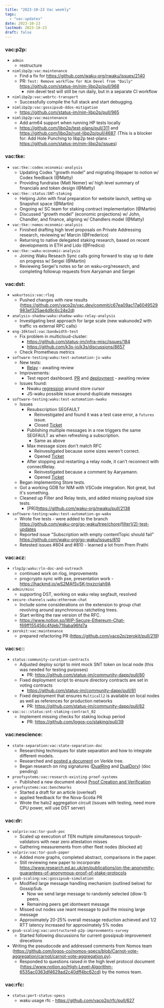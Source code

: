 ```yaml
---
title: "2023-10-23 Vac weekly"
tags:
  - "vac-updates"
date: 2023-10-23
lastmod: 2023-10-23
draft: false
---
```


### vac:p2p:
- `admin`
    - restructure
- `nimlibp2p:vac:maintenance`
    - Find a fix for https://github.com/waku-org/nwaku/issues/2140
    - PR: `Test: Remove workflow for Nim Devel from "Daily"` https://github.com/status-im/nim-libp2p/pull/968
      - nim devel test will still be run daily, but in a separate CI workflow
- `nimlibp2p:vac:webrtc-transport`
    - Successfully compile the full stack and start debugging.
- `nimlibp2p:vac:gossipsub-ddos-mitigation`
    - https://github.com/status-im/nim-libp2p/pull/965
- `nimlibp2p:vac:maintenance`
    - Add arm64 support when running HP tests locally
    - https://github.com/libp2p/test-plans/pull/311 and https://github.com/libp2p/rust-libp2p/pull/4687. (This is a blocker for: Add Hole Punching to libp2p test-plans - https://github.com/status-im/nim-libp2p/issues)

### vac:tke:
- `vac:tke::codex:economic-analysis`
    - Updating Codex "growth model" and migrating litepaper to notion w/ Codex feedback (@Matty)
    - Providing fundraise (Matt Nemer) w/ high level summary of financials and token design (@Matty)
- `vac:tke::status:SNT-staking`
    - Helping John with final preparation for website launch, setting up Snapshot space (@Martin)
    - Ongoing w/ SC team for staking contract implementation (@Martin)
    - Discussed "growth model" (economic projections) w/ John, Chandler, and finance, aligning w/ Chandlers model (@Matty)
- `vac:tke::nomos:economic-analysis`
    - Finished drafting high level proposals on Private Addressing research, reviewing w/ Marcin (@Frederico)
    - Returning to native delegated staking research, based on recent developments in ETH and Lido (@Fredico)
- `vac:tke::waku:economic-analysis`
    - Joining Waku Reseach Sync calls going forward to stay up to date on progress w/ Sergei (@Martin)
    - Reviewing Sergei's notes so far on waku-org/research, and completing followup requests from Aaryaman and Sergei

### vac:dst:
- `wakurtosis:vac:rlog`
    - Pushed changes with new results (https://github.com/vacp2p/vac.dev/commit/c67ea09ac17a6049529983ef325ae4d9c6c24e2d)
- `analysis-shadow:waku:shadow-waku-relay-analysis`
    - Investigating best approach for large scale (new wakunode2 with traffic vs external RPC calls)
- `eng-10ktool:vac:bandwidth-test`
    - Fix problem in multicloud-cluster:
        - https://github.com/status-im/infra-misc/issues/184
        - https://github.com/k3s-io/k3s/discussions/8657
    - Check Prometheus metrics
- `software-testing:waku:test-automation-js-waku`
    - New tests:
        - [Relay](https://github.com/waku-org/js-waku/pull/1649) - awaiting review
    - Improvements:
        - Test report dashboard. [PR](https://github.com/waku-org/js-waku/pull/1668) and [deployment](https://waku-org.github.io/allure-jswaku/5700/#) - awaiting review
    - Issues found:
        - Nwaku [regression](https://github.com/waku-org/nwaku/issues/2147) around store cursor
        - JS-waku possible issue around duplicate messages
- `software-testing:waku:test-automation-nwaku`
    - Issues
        - Resubscription SEGFAULT
            - Reinvestigated and found it was a test case error, a `futures` issue.
            - Closed [Ticket](https://github.com/waku-org/nwaku/issues/2114)
        - Publishing multiple messages in a row triggers the same SEGFAULT as when refreshing a subscription.
            - Same as above
        - Max message sizes don't match RFC
            - Reinvesitgated because some sizes weren't correct.
            - Opened [Ticket](https://github.com/waku-org/nwaku/issues/2146)
        - After stopping and restarting a relay node, it can't reconnect with connectRelay.
            - Reinvestigated because a comment by Aaryamann.
            - Opened [Ticket](https://github.com/waku-org/nwaku/issues/2145)
    - Began implementing Store tests.
    - Got a working GDB for NIM with VSCode integration. Not great, but it's something.
    - Cleaned up Filter and Relay tests, and added missing payload size tests.
        - [PR](https://github.com/waku-org/nwaku/pull/2138
- `software-testing:waku:test-automation-go-waku`
  - Wrote five tests - were added to the branch https://github.com/waku-org/go-waku/tree/chore(filterV2)-test-updates
  - Reported issue "Subscription with empty contentTopic should fail" https://github.com/waku-org/go-waku/issues/810
  - Retested issues #804 and #810 - learned a lot from Prem Prathi

### vac:acz:
- `rlnp2p:waku:rln-doc-and-outreach`
    - continued work on rlog, improvements
    - progcrypto sync with pse, presentation work - https://hackmd.io/wS2MAfSvSK-tnxzcriah9A 
- `admin/misc`
    - supporting DST, working on waku relay segfault, resolved
- `secure-channels:waku:ethereum-chat`
    - Include some considerations on the extension to group chat revolving around asynchronous ratcheting trees.
    - Start writing the raw version of the RFC.
    - https://www.notion.so/WiP-Secure-Ethereum-Chat-f69ff155456c4fdeb719aba96fd7a
- `zerokit:vac:maintenance`
    - prepared refactoring PR (https://github.com/vacp2p/zerokit/pull/219)

### vac:sc::
- `status:community-curation-contracts`
    - Adjusted deploy script to mint mock SNT token on local node (this was needed for testing purposes)
        - PR: https://github.com/status-im/community-dapp/pull/80
    - Fixed deployment script to ensure directory contracts are set in voting contracts
        - https://github.com/status-im/community-dapp/pull/81
    - Fixed deployment that ensures `Multicall2` is available on local nodes as well as references for production networks
        - PR: https://github.com/status-im/community-dapp/pull/82
- `vac:sc::status:snt-staking-contract_02`
    - Implement missing checks for staking lockup period
        - PR: https://github.com/logos-co/staking/pull/39

### vac:nescience:
- `state-separation:vac:state-separation-doc`
    - Researching techniques for state separation and how to integrate different models.
    - Researched and [posted a document](https://www.notion.so/Nescience-cd358fe429b14fa2ab38ca42835a8451?pvs=4#d75a43599f3f45d6a838527a403d9c39) on Verkle tree.
    - Began research on ring signatures ([DualRing](https://eprint.iacr.org/2021/1213.pdf) and [DualDory](https://eprint.iacr.org/2023/1177)) (doc pending)
- `proofsystems:vac:research-existing-proof-systems`
   - Published a new document about [Proof Creation and Verification](https://www.notion.so/Nescience-cd358fe429b14fa2ab38ca42835a8451?pvs=4#02b7fdf29dac4dc18b3f15b756c7da57)
- `proofsystems:vac:benchmarks`
   - Started a draft for an article (overleaf)
   - applied feedback for the Nova-Scotia PR
   - Wrote the halo2 aggregation circuit (issues with testing, need more CPU power, will use DST server)

### vac:dr:
- `valpriv:vac:tor-push-poc`
    - Scaled up execution of TEN multiple simultanesous torpush-validators with near zero attestation misses
    - Gathering measurements from other fleet nodes (blocked at)
- `valpriv:vac:tor-push-paper`
    - Added more graphs, completed abstract, comparisons in the paper.
    - Still reviewing new paper to incorporate https://www.research.ed.ac.uk/en/publications/on-the-anonymity-guarantees-of-anonymous-proof-of-stake-protocols
- `gsub-scaling:vac:gossipsub-simulation`
    - Modified large message handling mechanism (outlined below) for GossipSub.
        - Now we send large message to randomly selected (dlow-1) peers.
        - Remaining peers get idontwant message
    - Missed out nodes use iwant message to pull the missing large message
    - Approximately 20-25% overall message reduction achieved and 1/2 RTT latency increased for approximately 5% nodes
- `gsub-scaling:vac:unstructured-p2p-improvements-survey`
    - Started following discussions for current gossipsub improvement direcetions
- Writing the pseudocode and addressed comments from Nomos team (https://github.com/logos-co/nomos-specs/blob/Carnot-vote-aggregation/carnot/carnot-vote-aggregation.py).
    - Responded to questions raised in the high level protocol document (https://www.notion.so/High-Level-Algorithm-6535ac0363df4629ad2c40dff4bc62cd) by the nomos team.

### vac:rfc:
- `status:port-status-specs`
    - waku usage rfc - https://github.com/vacp2p/rfc/pull/627

